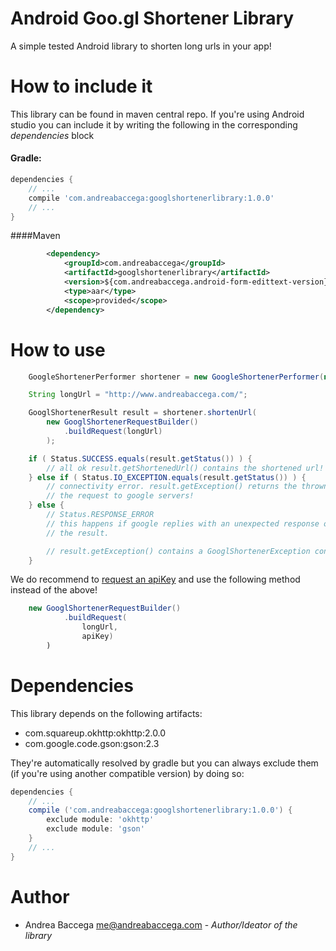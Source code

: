 # Android Goo.gl Shortener Library

A simple tested Android library to shorten long urls in your app!

# How to include it
This library can be found in maven central repo. If you're using Android studio you can include it by writing the following in the corresponding _dependencies_ block

#### Gradle:
```groovy
dependencies {
	// ...
	compile 'com.andreabaccega:googlshortenerlibrary:1.0.0'
	// ...
}
```

####Maven
```xml
		<dependency>
			<groupId>com.andreabaccega</groupId>
			<artifactId>googlshortenerlibrary</artifactId>
			<version>${com.andreabaccega.android-form-edittext-version}</version>
			<type>aar</type>
			<scope>provided</scope>
		</dependency>
```


# How to use


```java
	GoogleShortenerPerformer shortener = new GoogleShortenerPerformer(new OkHttpClient());

	String longUrl = "http://www.andreabaccega.com/";

	GooglShortenerResult result = shortener.shortenUrl(
		new GooglShortenerRequestBuilder()
			.buildRequest(longUrl)
		);

	if ( Status.SUCCESS.equals(result.getStatus()) ) {
		// all ok result.getShortenedUrl() contains the shortened url!
	} else if ( Status.IO_EXCEPTION.equals(result.getStatus()) ) {
		// connectivity error. result.getException() returns the thrown exception while performing
		// the request to google servers!
	} else {
		// Status.RESPONSE_ERROR
		// this happens if google replies with an unexpected response or if there are some other issues processing
		// the result.

		// result.getException() contains a GooglShortenerException containing a message that can help resolve the issue!
	}
```

We do recommend to [request an apiKey](https://developers.google.com/url-shortener/v1/getting_started#APIKey) and use the following method instead of the above!

```java
	new GooglShortenerRequestBuilder()
			.buildRequest(
				longUrl,
				apiKey)
		)
```
# Dependencies

This library depends on the following artifacts:
*  com.squareup.okhttp:okhttp:2.0.0
*  com.google.code.gson:gson:2.3

They're automatically resolved by gradle but you can always exclude them (if you're using another compatible version) by doing so:

```groovy
dependencies {
	// ...
	compile ('com.andreabaccega:googlshortenerlibrary:1.0.0') {
		exclude module: 'okhttp'
		exclude module: 'gson'
	}
	// ...
}
```

# Author

*  Andrea Baccega <me@andreabaccega.com> - _Author/Ideator of the library_

